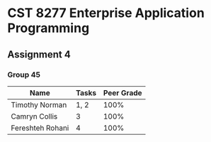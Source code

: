 # CST 8277 Enterprise Application Programming
## Assignment 4 
### Group 45

| Name             | Tasks | Peer Grade |
| ---------------- | ----- | ---------- |
| Timothy Norman   | 1, 2  | 100%       |
| Camryn Collis    | 3     | 100%       |
| Fereshteh Rohani | 4     | 100%       |
